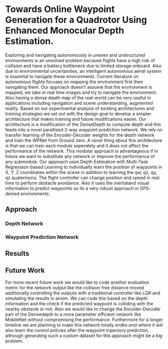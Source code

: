 # Towards Online Waypoint Generation for a Quadrotor Using Enhanced Monocular Depth Estimation.
 
Exploring and navigating autonomously in uneven and unstructured environments is an unsolved problem because
flights have a high risk of collision and have a battery bottleneck due to limited storage onboard. Also due to environmental uncertainites, an intelligent autonomous aerial
system is essential to navigate these environments. Current literature on autonomous flights focuses on mapping the environment first then navigating them. Our approach doesn’t
assume that the environment is mapped, we take in real time images and try to navigate the environment. Also having a dense depth map of the real-world can be very useful in
applications including navigation and scene understanding, augmented reality. Based on our experimental analysis of existing architectures and training strategies we set out with the design goal to develop a simpler architecture that makes training and future modifications easier. Our architecture is a modification
of the DenseDepth to compute depth and this feeds into a novel parallized 2-way waypoint prediction network. We rely on transfer learning of the Encoder-Decoder weights
for the depth network and train the WPNet from Ground zero. A novel thing about this architecture is that we can train each module seperately and it does not affect the performance of the network. This modular approach is advantageous if in future we want to substitute any network or improve the performance of any submodule. Our approach uses Depth Estimation with Multi-Task Regression-based Learning to individually learn the position of waypoints in X, Y, Z coordinates within the scene
in addition to learning the qw, qz, qy, qz quaternions. The flight controller can change position and speed in real time to perform obstacle avoidance. Also it uses the inertialand visual information to predict waypoints so its a very robust approach in GPS-denied environments. 

## Approach


### Depth Network


### Waypoint Prediction Network


## Results


## Future Work

For more recent future work we would like to code another evaluation metric for the network output like the collision free distance moved additionally controlling the outputs with a traditional controller like LQR and simulating the results in airsim. We can code this based on the depth
information and the check if the predicted waypoint is colliding with the nearby obstacle or not. Also we would like
to change the Encoder-Decoder part of the Densedepth to a more parameter efficient network like MobileNet without
compromising the performance. Furthermore for a longer timeline we are planning to make this network totally endto-end where it will also learn the control policies after the
waypoint trajectory prediction, although generating such a custom dataset for this approach might be a big problem.
